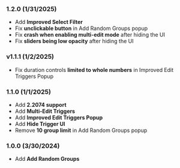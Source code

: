 ### <c-8BC81A>1.2.0 (1/31/2025)</c>

- Add <c-E7FFB2>**Improved Select Filter**</c>
- Fix <c-EBFFB2>**unclickable button**</c> in Add Random Groups popup
- Fix <c-EFFFB2>**crash when enabling multi-edit mode**</c> after hiding the UI
- Fix <c-F3FFB2>**sliders being low opacity**</c> after hiding the UI

### <c-B6C81A>v1.1.1 (1/2/2025)</c>

- Fix duration controls <c-FFFDB2>**limited to whole numbers**</c> in Improved Edit Triggers Popup

### <c-C8AE1A>1.1.0 (1/1/2025)</c>

- Add <c-FFF0B2>**2.2074 support**</c>
- Add <c-FFEDB2>**Multi-Edit Triggers**</c>
- Add <c-FFE9B2>**Improved Edit Triggers Popup**</c>
- Add <c-FFE6B2>**Hide Trigger UI**</c>
- Remove <c-FFE3B2>**10 group limit**</c> in Add Random Groups popup

### <c-C8821A>1.0.0 (3/30/2024)</c>

- Add <c-FFD6B2>**Add Random Groups**</c>

